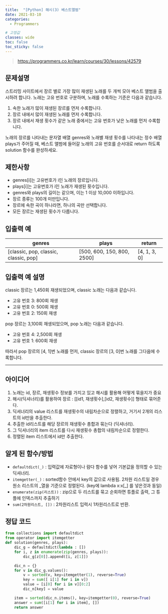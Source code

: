 ```yaml
---
title:  "[Python] 해시(3) 베스트앨범"
date: 2021-03-10
categories:
  - Programmers

# 고정값
classes: wide
toc: false
toc_sticky: false
---
```


> https://programmers.co.kr/learn/courses/30/lessons/42579

## 문제설명

스트리밍 사이트에서 장르 별로 가장 많이 재생된 노래를 두 개씩 모아 베스트 앨범을 출시하려 합니다. 노래는 고유 번호로 구분하며, 노래를 수록하는 기준은 다음과 같습니다.

1. 속한 노래가 많이 재생된 장르를 먼저 수록합니다.
2. 장르 내에서 많이 재생된 노래를 먼저 수록합니다.
3. 장르 내에서 재생 횟수가 같은 노래 중에서는 고유 번호가 낮은 노래를 먼저 수록합니다.

노래의 장르를 나타내는 문자열 배열 genres와 노래별 재생 횟수를 나타내는 정수 배열 plays가 주어질 때, 베스트 앨범에 들어갈 노래의 고유 번호를 순서대로 return 하도록 solution 함수를 완성하세요.

## 제한사항

- genres[i]는 고유번호가 i인 노래의 장르입니다.
- plays[i]는 고유번호가 i인 노래가 재생된 횟수입니다.
- genres와 plays의 길이는 같으며, 이는 1 이상 10,000 이하입니다.
- 장르 종류는 100개 미만입니다.
- 장르에 속한 곡이 하나라면, 하나의 곡만 선택합니다.
- 모든 장르는 재생된 횟수가 다릅니다.

## 입출력 예

|genres	|plays|	return|
|---|---|---|
|[classic, pop, classic, classic, pop]|	[500, 600, 150, 800, 2500]|	[4, 1, 3, 0]|

## 입출력 예 설명

classic 장르는 1,450회 재생되었으며, classic 노래는 다음과 같습니다.

- 고유 번호 3: 800회 재생
- 고유 번호 0: 500회 재생
- 고유 번호 2: 150회 재생

pop 장르는 3,100회 재생되었으며, pop 노래는 다음과 같습니다.

- 고유 번호 4: 2,500회 재생
- 고유 번호 1: 600회 재생

따라서 pop 장르의 [4, 1]번 노래를 먼저, classic 장르의 [3, 0]번 노래를 그다음에 수록합니다.

<hr>

## 아이디어

1. 노래는 id, 장르, 재생횟수 정보를 가지고 있고 해시를 활용해 어떻게 묶을지가 중요
2. 해시(딕셔너리)를 활용하여 장르 : [[id1, 재생횟수],[id2, 재생횟수]] 형태로 묶어준다.
3. 딕셔너리의 value 리스트를 재생횟수의 내림차순으로 정렬하고, 거기서 2개의 리스트의 id만을 추출한다.
4. 추출한 id리스트를 해당 장르의 재생횟수 총합과 묶는다 (딕셔너리).
5. 그 딕셔너리의 item 리스트를 다시 재생횟수 총합의 내림차순으로 정렬한다.
6. 정렬된 item 리스트에서 id만 추출한다.

## 알게 된 함수/방법

- `defaultdict(_)` : 입력값에 자료형이나 람다 함수를 넣어 기본값을 정의할 수 있는 딕셔너리.
- `itemgetter(_)` : sorted함수 안에서 key의 값으로 사용됨. 2차원 리스트일 경우 원소 리스트의 _열을 기준으로 정렬된다. (key에 lambda x:x[\_] 를 넣은것과 동일)
- `enumerate(zip(리스트))` : zip으로 두 리스트를 묶고 순회하면 튜플로 출력, 그 튜플에 인덱스까지 추출하기
- `sum(2차원리스트, [])` : 2차원리스트 입력시 1차원리스트로 반환.

## 정답 코드

```python
from collections import defaultdict
from operator import itemgetter
def solution(genres, plays):
    dic_g = defaultdict(lambda : [])
    for i, z in enumerate(zip(genres, plays)):
        dic_g[z[0]].append([i, z[1]])

    dic_n = {}
    for v in dic_g.values():
        v = sorted(v, key=itemgetter(1), reverse=True)
        key = sum([ i[1] for i in v])   
        value = [i[0] for i in v][0:2]  
        dic_n[key] = value

    item = sorted(dic_n.items(), key=itemgetter(0), reverse=True)
    answer = sum([i[1] for i in item], [])
    return answer
```